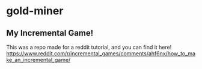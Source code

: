 # gold-miner
My Incremental Game!
-----
This was a repo made for a reddit tutorial, and you can find it here! https://www.reddit.com/r/incremental_games/comments/ahf6nx/how_to_make_an_incremental_game/
